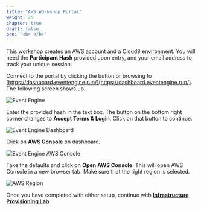 ```yaml
---
title: "AWS Workshop Portal"
weight: 25
chapter: true
draft: false
pre: "<b> </b>"
---
```


<!--- # AWS Workshop Portal --->

This workshop creates an AWS account and a Cloud9 environment. You will need the **Participant Hash** provided upon entry, and your email address to track your unique session.

Connect to the portal by clicking the button or browsing to [https://dashboard.eventengine.run/](https://dashboard.eventengine.run/). The following screen shows up.

![Event Engine](/static/images/00_getting_started/event-engine-initial-screen.png)

Enter the provided hash in the text box. The button on the bottom right corner changes to **Accept Terms & Login**. Click on that button to continue.

![Event Engine Dashboard](/static/images/00_getting_started/event-engine-dashboard.png)

Click on **AWS Console** on dashboard.

![Event Engine AWS Console](/static/images/00_getting_started/event-engine-aws-console.png)

Take the defaults and click on **Open AWS Console**. This will open AWS Console in a new browser tab.
Make sure that the right region is selected.

![AWS Region](/static/images/00_getting_started/event-engine-aws-console-region.png)

Once you have completed with either setup, continue with [**Infrastructure Provisioning Lab**](/20_infrastructure_provisioning_lab/)
